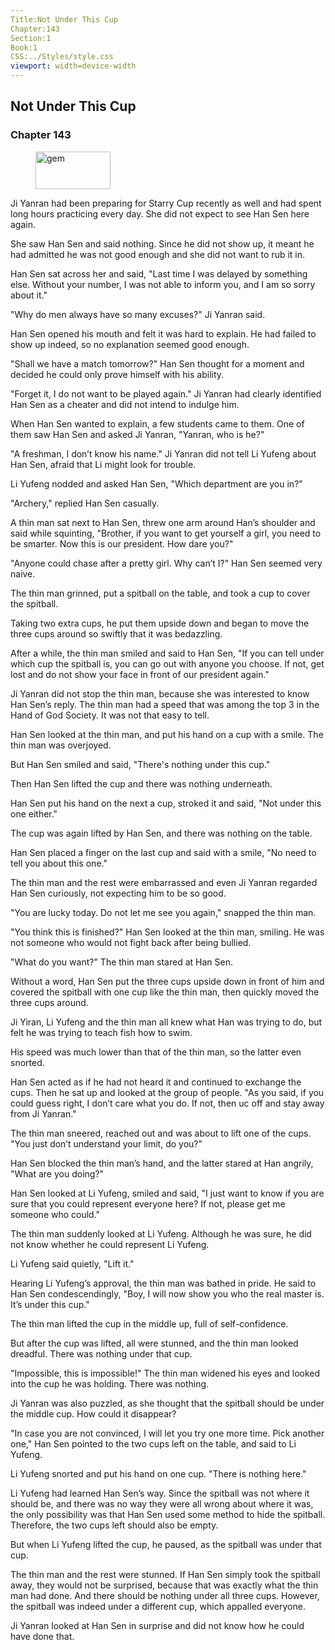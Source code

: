 ```yaml
---
Title:Not Under This Cup 
Chapter:143 
Section:1 
Book:1 
CSS:../Styles/style.css 
viewport: width=device-width
---
```

  
## Not Under This Cup
### Chapter 143
  
<figure>
	<img src="../Images/gem.gif" alt="gem" id="gem" width="120" height="60" />
</figure>
  

  
Ji Yanran had been preparing for Starry Cup recently as well and had spent long hours practicing every day. She did not expect to see Han Sen here again.

She saw Han Sen and said nothing. Since he did not show up, it meant he had admitted he was not good enough and she did not want to rub it in.

Han Sen sat across her and said, "Last time I was delayed by something else. Without your number, I was not able to inform you, and I am so sorry about it."

"Why do men always have so many excuses?" Ji Yanran said.

Han Sen opened his mouth and felt it was hard to explain. He had failed to show up indeed, so no explanation seemed good enough.

"Shall we have a match tomorrow?" Han Sen thought for a moment and decided he could only prove himself with his ability.

"Forget it, I do not want to be played again." Ji Yanran had clearly identified Han Sen as a cheater and did not intend to indulge him.

When Han Sen wanted to explain, a few students came to them. One of them saw Han Sen and asked Ji Yanran, "Yanran, who is he?"

"A freshman, I don’t know his name." Ji Yanran did not tell Li Yufeng about Han Sen, afraid that Li might look for trouble.

Li Yufeng nodded and asked Han Sen, "Which department are you in?"

"Archery," replied Han Sen casually.

A thin man sat next to Han Sen, threw one arm around Han’s shoulder and said while squinting, "Brother, if you want to get yourself a girl, you need to be smarter. Now this is our president. How dare you?"

"Anyone could chase after a pretty girl. Why can’t I?" Han Sen seemed very naive.

The thin man grinned, put a spitball on the table, and took a cup to cover the spitball.

Taking two extra cups, he put them upside down and began to move the three cups around so swiftly that it was bedazzling.

After a while, the thin man smiled and said to Han Sen, "If you can tell under which cup the spitball is, you can go out with anyone you choose. If not, get lost and do not show your face in front of our president again."

Ji Yanran did not stop the thin man, because she was interested to know Han Sen’s reply. The thin man had a speed that was among the top 3 in the Hand of God Society. It was not that easy to tell.

Han Sen looked at the thin man, and put his hand on a cup with a smile. The thin man was overjoyed.

But Han Sen smiled and said, "There's nothing under this cup."

Then Han Sen lifted the cup and there was nothing underneath.

Han Sen put his hand on the next a cup, stroked it and said, "Not under this one either."

The cup was again lifted by Han Sen, and there was nothing on the table.

Han Sen placed a finger on the last cup and said with a smile, "No need to tell you about this one."

The thin man and the rest were embarrassed and even Ji Yanran regarded Han Sen curiously, not expecting him to be so good.

"You are lucky today. Do not let me see you again," snapped the thin man.

"You think this is finished?" Han Sen looked at the thin man, smiling. He was not someone who would not fight back after being bullied.

"What do you want?" The thin man stared at Han Sen.

Without a word, Han Sen put the three cups upside down in front of him and covered the spitball with one cup like the thin man, then quickly moved the three cups around.

Ji Yiran, Li Yufeng and the thin man all knew what Han was trying to do, but felt he was trying to teach fish how to swim.

His speed was much lower than that of the thin man, so the latter even snorted.

Han Sen acted as if he had not heard it and continued to exchange the cups. Then he sat up and looked at the group of people. "As you said, if you could guess right, I don’t care what you do. If not, then uc off and stay away from Ji Yanran."

The thin man sneered, reached out and was about to lift one of the cups. "You just don’t understand your limit, do you?"

Han Sen blocked the thin man’s hand, and the latter stared at Han angrily, "What are you doing?"

Han Sen looked at Li Yufeng, smiled and said, "I just want to know if you are sure that you could represent everyone here? If not, please get me someone who could."

The thin man suddenly looked at Li Yufeng. Although he was sure, he did not know whether he could represent Li Yufeng.

Li Yufeng said quietly, "Lift it."

Hearing Li Yufeng’s approval, the thin man was bathed in pride. He said to Han Sen condescendingly, "Boy, I will now show you who the real master is. It’s under this cup."

The thin man lifted the cup in the middle up, full of self-confidence.

But after the cup was lifted, all were stunned, and the thin man looked dreadful. There was nothing under that cup.

"Impossible, this is impossible!" The thin man widened his eyes and looked into the cup he was holding. There was nothing.

Ji Yanran was also puzzled, as she thought that the spitball should be under the middle cup. How could it disappear?

"In case you are not convinced, I will let you try one more time. Pick another one," Han Sen pointed to the two cups left on the table, and said to Li Yufeng.

Li Yufeng snorted and put his hand on one cup. "There is nothing here."

Li Yufeng had learned Han Sen’s way. Since the spitball was not where it should be, and there was no way they were all wrong about where it was, the only possibility was that Han Sen used some method to hide the spitball. Therefore, the two cups left should also be empty.

But when Li Yufeng lifted the cup, he paused, as the spitball was under that cup.

The thin man and the rest were stunned. If Han Sen simply took the spitball away, they would not be surprised, because that was exactly what the thin man had done. And there should be nothing under all three cups. However, the spitball was indeed under a different cup, which appalled everyone.

Ji Yanran looked at Han Sen in surprise and did not know how he could have done that.